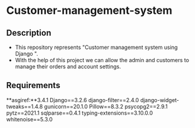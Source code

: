 # Customer-management-system

## Description
* This repository represents "Customer management system using Django ".
* With the help of this project we can allow the admin and customers to manage their orders and account settings.

## Requirements
**asgiref:**3.4.1
Django==3.2.6
django-filter==2.4.0
django-widget-tweaks==1.4.8
gunicorn==20.1.0
Pillow==8.3.2
psycopg2==2.9.1
pytz==2021.1
sqlparse==0.4.1
typing-extensions==3.10.0.0
whitenoise==5.3.0
